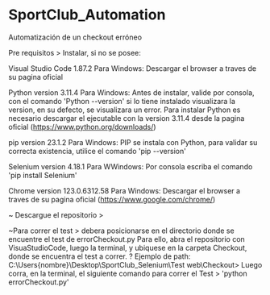 # SportClub_Automation
Automatización de un checkout erróneo

 Pre requisitos > Instalar, si no se posee:

 Visual Studio Code 1.87.2
   Para Windows:
   Descargar el browser a traves de su pagina oficial
 
 Python version 3.11.4
   Para Windows:
   Antes de instalar, valide por consola, con el comando 'Python --version' si lo tiene instalado visualizara la version, en su defecto, se visualizara un error.
   Para instalar Python es necesario descargar el ejecutable con la version 3.11.4 desde la pagina oficial (https://www.python.org/downloads/)
   
 pip version 23.1.2
   Para Windows:
   PIP se instala con Python, para validar su correcta existencia, utilice el comando 'pip --version'
   
 Selenium version 4.18.1
   Para WWindows:
   Por consola escriba el comando 'pip install Selenium'
   
 Chrome version 123.0.6312.58
   Para Windows:
   Descargar el browser a traves de su pagina oficial (https://www.google.com/chrome/)

~ Descargue el repositorio >

~Para correr el test > debera posicionarse en el directorio donde se encuentre el test de errorCheckout.py
Para ello, abra el repositorio con VisuaStudioCode, luego la terminal, y ubiquese en la carpeta Checkout, donde se encuentra el test a correr.
  ? Ejemplo de path: C:\Users\{nombre}\Desktop\SportClub_Selenium\Test web\Checkout>
Luego corra, en la terminal, el siguiente comando para correr el Test > 'python errorCheckout.py'

  
